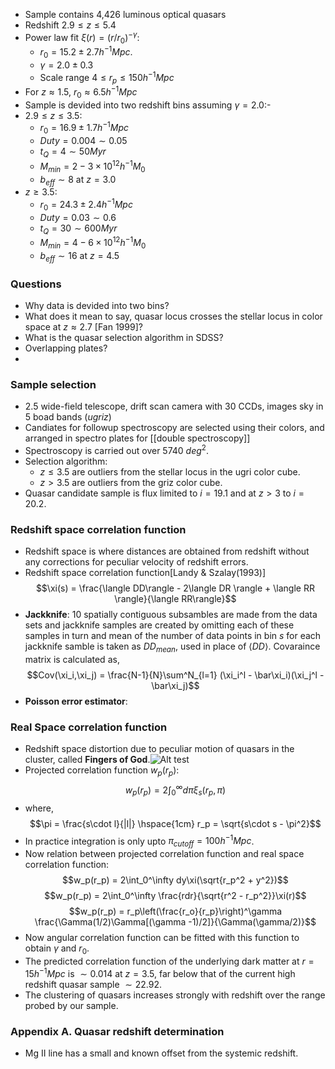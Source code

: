 - Sample contains 4,426 luminous optical quasars
- Redshift $2.9 \leq z \leq 5.4$
- Power law fit $\xi(r) = (r/r_0)^{-\gamma}$: 
	- $r_0 = 15.2 \pm 2.7 h^{-1}Mpc$.
	- $\gamma = 2.0 \pm 0.3$
	- Scale range $4 \leq r_p \leq 150 h^{-1}Mpc$
- For $z \approx 1.5$, $r_0 \approx 6.5 h^{-1}Mpc$
- Sample is devided into two redshift bins assuming $\gamma = 2.0$:-
- $2.9 \leq z \leq 3.5$:
	- $r_0 = 16.9\pm 1.7h^{-1}Mpc$
	- $Duty = 0.004 \sim 0.05$ 
	- $t_Q = 4 \sim 50 Myr$
	- $M_{min} = 2-3 \times 10^{12} h^{-1}M_0$
	- $b_{eff}\sim8$ at $z=3.0$
- $z \geq 3.5$:
	- $r_0 = 24.3\pm 2.4 h^{-1}Mpc$
	- $Duty = 0.03 \sim 0.6$
	- $t_Q = 30 \sim 600 Myr$
	- $M_{min} = 4-6\times10^{12}h^{-1}M_0$
	- $b_{eff} \sim 16$ at $z = 4.5$


### Questions

- Why data is devided into two bins?
- What does it mean to say, quasar locus crosses the stellar locus in color space at $z \approx 2.7$ [Fan 1999]?
- What is the quasar selection algorithm in SDSS?
- Overlapping plates?
- 
### Sample selection

- 2.5 wide-field telescope, drift scan camera with 30 CCDs, images sky in 5 boad bands ($ugriz$)
- Candiates for followup spectroscopy are selected using their colors, and arranged in spectro plates for [[double spectroscopy]]
- Spectroscopy is carried out over 5740 $deg^2$.
- Selection algorithm:
	- $z\leq 3.5$ are outliers from the stellar locus in the ugri color cube.
	- $z>3.5$ are outliers from the griz color cube.
- Quasar candidate sample is flux limited to $i = 19.1$ and at $z > 3$ to $i = 20.2$.

### Redshift space correlation function

- Redshift space is where distances are obtained from redshift without any corrections for peculiar velocity of redshift errors.
- Redshift space correlation function[Landy & Szalay(1993)]$$\xi(s) = \frac{\langle DD\rangle - 2\langle DR \rangle + \langle RR \rangle}{\langle RR\rangle}$$
- **Jackknife**:  10 spatially contiguous subsambles are made from the data sets and jackknife samples are created by omitting each of these samples in turn and mean of the number of data points in bin $s$ for each jackknife samble is taken as $DD_{mean}$, used in place of $\langle DD \rangle$. Covaraince matrix is calculated as,$$Cov(\xi_i,\xi_j) = \frac{N-1}{N}\sum^N_{l=1} (\xi_i^l - \bar\xi_i)(\xi_j^l - \bar\xi_j)$$
- **Poisson error estimator**: 

### Real Space correlation function

- Redshift space distortion due to peculiar motion of quasars in the cluster, called **Fingers of God**.![Alt test](https://ned.ipac.caltech.edu/level5/March12/Coil/Figures/figure4.jpg "Fingers of God")
- Projected correlation function $w_p(r_p)$: $$w_p(r_p) = 2 \int_0^\infty d\pi \xi_s(r_p, \pi)$$
- where, $$\pi = \frac{s\cdot l}{|l|} \hspace{1cm} r_p = \sqrt{s\cdot s - \pi^2}$$
- In practice integration is only upto $\pi_{cutoff} = 100h^{-1}Mpc$. 
- Now relation between projected correlation function and real space correlation function:$$w_p(r_p) = 2\int_0^\infty dy\xi(\sqrt{r_p^2 + y^2})$$$$w_p(r_p) = 2\int_0^\infty \frac{rdr}{\sqrt{r^2 - r_p^2}}\xi(r)$$$$w_p(r_p) = r_p\left(\frac{r_o}{r_p}\right)^\gamma \frac{\Gamma(1/2)\Gamma[(\gamma -1)/2]}{\Gamma(\gamma/2)}$$
- Now angular correlation function can be fitted with this function to obtain $\gamma$ and $r_0$.
- The predicted correlation function of the underlying dark matter at $r = 15h^{-1}Mpc$ is $\sim 0.014$ at $z = 3.5$, far below that of the current high redshift quasar sample $\sim 22.92$.
- The clustering of quasars increases strongly with redshift over the range probed by our sample.

### Appendix A. Quasar redshift determination

- Mg II line has a small and known offset from the systemic redshift. 
